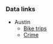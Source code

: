 ### Data links

+ Austin  
  + [Bike trips](https://data.austintexas.gov/Transportation-and-Mobility/Austin-B-Cycle-Trips/tyfh-5r8s)
  + [Crime](https://data.austintexas.gov/Public-Safety/Crime-Reports/fdj4-gpfu)

